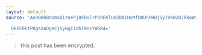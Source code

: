 ```yaml
---
layout: default
source: 'AxUBHhBeDmoQIzoePj8FBxlrP19FKlUHZBAiHxMfURUnPHQjGyIVKWZDJRkoWG9UUzIJOVxaCRsW

  DkEFOktPBgsXADgeCjVyBgI1dhINHiYWGR4='
---
```


> this post has been encrypted.